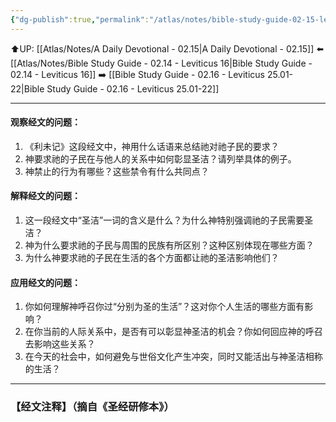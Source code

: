 ```yaml
---
{"dg-publish":true,"permalink":"/atlas/notes/bible-study-guide-02-15-leviticus-19/"}
---
```


⬆️UP: [[Atlas/Notes/A Daily Devotional - 02.15\|A Daily Devotional - 02.15]]
⬅️ [[Atlas/Notes/Bible Study Guide - 02.14 - Leviticus 16\|Bible Study Guide - 02.14 - Leviticus 16]]
➡️ [[Bible Study Guide - 02.16 - Leviticus 25.01-22\|Bible Study Guide - 02.16 - Leviticus 25.01-22]] 

---

#### 观察经文的问题：

1. 《利未记》这段经文中，神用什么话语来总结祂对祂子民的要求？
2. 神要求祂的子民在与他人的关系中如何彰显圣洁？请列举具体的例子。
3. 神禁止的行为有哪些？这些禁令有什么共同点？

#### 解释经文的问题：

1. 这一段经文中“圣洁”一词的含义是什么？为什么神特别强调祂的子民需要圣洁？
2. 神为什么要求祂的子民与周围的民族有所区别？这种区别体现在哪些方面？
3. 为什么神要求祂的子民在生活的各个方面都让祂的圣洁影响他们？

#### 应用经文的问题：

1. 你如何理解神呼召你过“分别为圣的生活”？这对你个人生活的哪些方面有影响？
2. 在你当前的人际关系中，是否有可以彰显神圣洁的机会？你如何回应神的呼召去影响这些关系？
3. 在今天的社会中，如何避免与世俗文化产生冲突，同时又能活出与神圣洁相称的生活？

---
### 【经文注释】（摘自《圣经研修本》）

